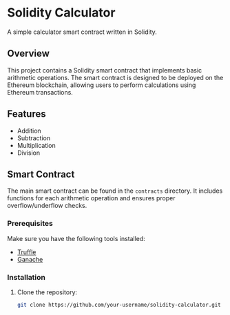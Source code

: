 # Solidity Calculator

A simple calculator smart contract written in Solidity.

## Overview

This project contains a Solidity smart contract that implements basic arithmetic operations. The smart contract is designed to be deployed on the Ethereum blockchain, allowing users to perform calculations using Ethereum transactions.

## Features

- Addition
- Subtraction
- Multiplication
- Division

## Smart Contract

The main smart contract can be found in the `contracts` directory. It includes functions for each arithmetic operation and ensures proper overflow/underflow checks.

### Prerequisites

Make sure you have the following tools installed:

- [Truffle](https://www.trufflesuite.com/docs/truffle/getting-started/installation)
- [Ganache](https://www.trufflesuite.com/ganache)

### Installation

1. Clone the repository:

   ```bash
   git clone https://github.com/your-username/solidity-calculator.git
